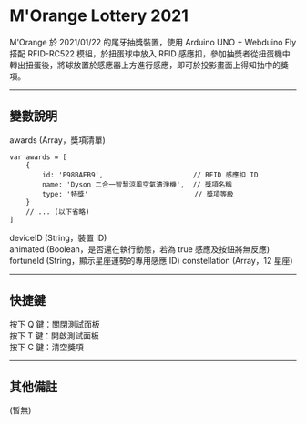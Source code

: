 # M'Orange Lottery 2021

M'Orange 於 2021/01/22 的尾牙抽獎裝置，使用 Arduino UNO + Webduino Fly 搭配 RFID-RC522 模組，於扭蛋球中放入 RFID 感應扣，參加抽獎者從扭蛋機中轉出扭蛋後，將球放置於感應器上方進行感應，即可於投影畫面上得知抽中的獎項。

---
## 變數說明

awards (Array，獎項清單)
```
var awards = [
    {
        id: 'F98BAEB9',                      // RFID 感應扣 ID
        name: 'Dyson 二合一智慧涼風空氣清淨機',  // 獎項名稱
        type: '特獎'                          // 獎項等級
    }
    // ... (以下省略)
]
```
deviceID (String，裝置 ID)  
animated (Boolean，是否還在執行動態，若為 true 感應及按鈕將無反應)
fortuneId (String，顯示星座運勢的專用感應 ID)
constellation (Array，12 星座)

---
## 快捷鍵

按下 Q 鍵：關閉測試面板  
按下 T 鍵：開啟測試面板  
按下 C 鍵：清空獎項

---
## 其他備註
(暫無)